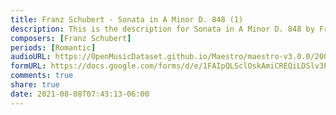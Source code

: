```yaml
---
title: Franz Schubert - Sonata in A Minor D. 848 (1)
description: This is the description for Sonata in A Minor D. 848 by Franz Schubert
composers: [Franz Schubert]
periods: [Romantic]
audioURL: https://OpenMusicDataset.github.io/Maestro/maestro-v3.0.0/2009/MIDI-Unprocessed_09_R2_2009_01_ORIG_MID--AUDIO_09_R2_2009_09_R2_2009_04_WAV.midi
formURL: https://docs.google.com/forms/d/e/1FAIpQLSclOskAmiCREQiLDSlv3PbG9b6iD-s4aAKf3EDfDBxt_682TA/viewform
comments: true
share: true
date: 2021-08-08T07:43:13-06:00
---
```

